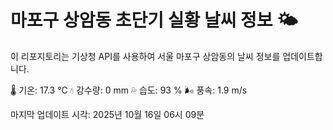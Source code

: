 
# 마포구 상암동 초단기 실황 날씨 정보 🌤️

이 리포지토리는 기상청 API를 사용하여 서울 마포구 상암동의 날씨 정보를 업데이트합니다. 

🌡️ 기온: 17.3 ℃
💧 강수량: 0 mm
💦 습도: 93 %
🌬️ 풍속: 1.9 m/s

마지막 업데이트 시각: 2025년 10월 16일 06시 09분    
